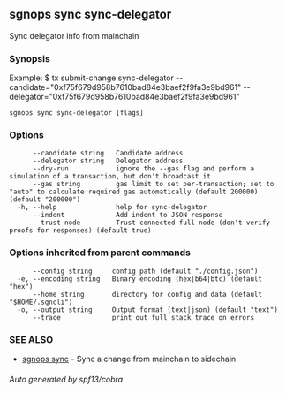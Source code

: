 ## sgnops sync sync-delegator

Sync delegator info from mainchain

### Synopsis

Example:
$ <appcli> tx submit-change sync-delegator --candidate="0xf75f679d958b7610bad84e3baef2f9fa3e9bd961" --delegator="0xf75f679d958b7610bad84e3baef2f9fa3e9bd961"

```
sgnops sync sync-delegator [flags]
```

### Options

```
      --candidate string   Candidate address
      --delegator string   Delegator address
      --dry-run            ignore the --gas flag and perform a simulation of a transaction, but don't broadcast it
      --gas string         gas limit to set per-transaction; set to "auto" to calculate required gas automatically (default 200000) (default "200000")
  -h, --help               help for sync-delegator
      --indent             Add indent to JSON response
      --trust-node         Trust connected full node (don't verify proofs for responses) (default true)
```

### Options inherited from parent commands

```
      --config string     config path (default "./config.json")
  -e, --encoding string   Binary encoding (hex|b64|btc) (default "hex")
      --home string       directory for config and data (default "$HOME/.sgncli")
  -o, --output string     Output format (text|json) (default "text")
      --trace             print out full stack trace on errors
```

### SEE ALSO

* [sgnops sync](sgnops_sync.md)	 - Sync a change from mainchain to sidechain

###### Auto generated by spf13/cobra
